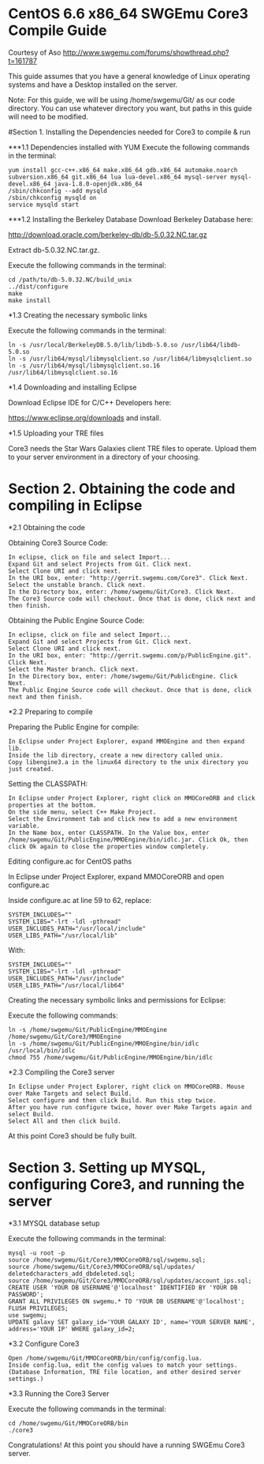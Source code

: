 # CentOS 6.6 x86_64 SWGEmu Core3 Compile Guide

Courtesy of Aso 
http://www.swgemu.com/forums/showthread.php?t=161787

This guide assumes that you have a general knowledge of Linux operating systems and have a Desktop installed on the server.

Note: For this guide, we will be using /home/swgemu/Git/ as our code directory. You can use whatever directory you want, but paths in this guide will need to be modified.

#Section 1. Installing the Dependencies needed for Core3 to compile & run

***1.1 Dependencies installed with YUM
Execute the following commands in the terminal:
	
	yum install gcc-c++.x86_64 make.x86_64 gdb.x86_64 automake.noarch subversion.x86_64 git.x86_64 lua lua-devel.x86_64 mysql-server mysql-devel.x86_64 java-1.8.0-openjdk.x86_64
	/sbin/chkconfig --add mysqld
	/sbin/chkconfig mysqld on
	service mysqld start

***1.2 Installing the Berkeley Database
Download Berkeley Database here: 

http://download.oracle.com/berkeley-db/db-5.0.32.NC.tar.gz

Extract db-5.0.32.NC.tar.gz.

Execute the following commands in the terminal:
	
	cd /path/to/db-5.0.32.NC/build_unix
	../dist/configure
	make
	make install

*1.3 Creating the necessary symbolic links

Execute the following commands in the terminal:
	
	ln -s /usr/local/BerkeleyDB.5.0/lib/libdb-5.0.so /usr/lib64/libdb-5.0.so
	ln -s /usr/lib64/mysql/libmysqlclient.so /usr/lib64/libmysqlclient.so
	ln -s /usr/lib64/mysql/libmysqlclient.so.16 /usr/lib64/libmysqlclient.so.16

*1.4 Downloading and installing Eclipse

Download Eclipse IDE for C/C++ Developers here: 

https://www.eclipse.org/downloads and install.

*1.5 Uploading your TRE files

Core3 needs the Star Wars Galaxies client TRE files to operate. Upload them to your server environment in a directory of your choosing.

# Section 2. Obtaining the code and compiling in Eclipse

*2.1 Obtaining the code

Obtaining Core3 Source Code:
	
	In eclipse, click on file and select Import...
	Expand Git and select Projects from Git. Click next.
	Select Clone URI and click next.
	In the URI box, enter: "http://gerrit.swgemu.com/Core3". Click Next.
	Select the unstable branch. Click next.
	In the Directory box, enter: /home/swgemu/Git/Core3. Click Next.
	The Core3 Source code will checkout. Once that is done, click next and then finish.

Obtaining the Public Engine Source Code:
	
	In eclipse, click on file and select Import...
	Expand Git and select Projects from Git. Click next.
	Select Clone URI and click next.
	In the URI box, enter: "http://gerrit.swgemu.com/p/PublicEngine.git". Click Next.
	Select the Master branch. Click next.
	In the Directory box, enter: /home/swgemu/Git/PublicEngine. Click Next.
	The Public Engine Source code will checkout. Once that is done, click next and then finish.

*2.2 Preparing to compile

Preparing the Public Engine for compile:
	
	In Eclipse under Project Explorer, expand MMOEngine and then expand lib.
	Inside the lib directory, create a new directory called unix.
	Copy libengine3.a in the linux64 directory to the unix directory you just created.

Setting the CLASSPATH:
	
	In Eclipse under Project Explorer, right click on MMOCoreORB and click properties at the bottom.
	On the side menu, select C++ Make Project.
	Select the Environment tab and click new to add a new environment variable.
	In the Name box, enter CLASSPATH. In the Value box, enter /home/swgemu/Git/PublicEngine/MMOEngine/bin/idlc.jar. Click Ok, then click Ok again to close the properties window completely.

Editing configure.ac for CentOS paths

In Eclipse under Project Explorer, expand MMOCoreORB and open configure.ac

Inside configure.ac at line 59 to 62, replace:
	
	SYSTEM_INCLUDES="" 
	SYSTEM_LIBS="-lrt -ldl -pthread"
	USER_INCLUDES_PATH="/usr/local/include"
	USER_LIBS_PATH="/usr/local/lib"
With:
	
	SYSTEM_INCLUDES="" 
	SYSTEM_LIBS="-lrt -ldl -pthread"
	USER_INCLUDES_PATH="/usr/include"
	USER_LIBS_PATH="/usr/local/lib64"

Creating the necessary symbolic links and permissions for Eclipse:

Execute the following commands:
	
	ln -s /home/swgemu/Git/PublicEngine/MMOEngine /home/swgemu/Git/Core3/MMOEngine
	ln -s /home/swgemu/Git/PublicEngine/MMOEngine/bin/idlc /usr/local/bin/idlc
	chmod 755 /home/swgemu/Git/PublicEngine/MMOEngine/bin/idlc

*2.3 Compiling the Core3 server
	
	In Eclipse under Project Explorer, right click on MMOCoreORB. Mouse over Make Targets and select Build.
	Select configure and then click Build. Run this step twice.
	After you have run configure twice, hover over Make Targets again and select Build.
	Select All and then click build.

At this point Core3 should be fully built. 

# Section 3. Setting up MYSQL, configuring Core3, and running the server

*3.1 MYSQL database setup

Execute the following commands in the terminal:
	
	mysql -u root -p
	source /home/swgemu/Git/Core3/MMOCoreORB/sql/swgemu.sql;
	source /home/swgemu/Git/Core3/MMOCoreORB/sql/updates/	deletedcharacters_add_dbdeleted.sql;
	source /home/swgemu/Git/Core3/MMOCoreORB/sql/updates/account_ips.sql;
	CREATE USER 'YOUR DB USERNAME'@'localhost' IDENTIFIED BY 'YOUR DB PASSWORD';
	GRANT ALL PRIVILEGES ON swgemu.* TO 'YOUR DB USERNAME'@'localhost';
	FLUSH PRIVILEGES;
	use swgemu;
	UPDATE galaxy SET galaxy_id='YOUR GALAXY ID', name='YOUR SERVER NAME', address='YOUR IP' WHERE galaxy_id=2;

*3.2 Configure Core3

	Open /home/swgemu/Git/MMOCoreORB/bin/config/config.lua.
	Inside config.lua, edit the config values to match your settings. (Database Information, TRE file location, and other desired server settings.)

*3.3 Running the Core3 Server

Execute the following commands in the terminal:
	
	cd /home/swgemu/Git/MMOCoreORB/bin
	./core3

Congratulations! At this point you should have a running SWGEmu Core3 server.
